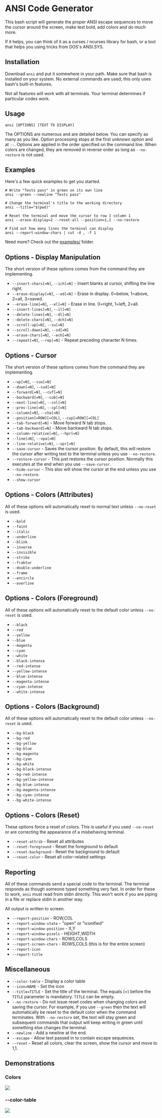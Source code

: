 ANSI Code Generator
===================

This bash script will generate the proper ANSI escape sequences to move the cursor around the screen, make text bold, add colors and do much more.

If it helps, you can think of it as a curses / ncurses library for bash, or a tool that helps you using tricks from DOS's ANSI.SYS.


Installation
------------

Download `ansi` and put it somewhere in your path.  Make sure that bash is installed on your system.  No external commands are used; this only uses bash's built-in features.

Not all features will work with all terminals.  Your terminal determines if particular codes work.


Usage
-----

    ansi [OPTIONS] [TEXT TO DISPLAY]

The OPTIONS are numerous and are detailed below.  You can specify as many as you like.  Option processing stops at the first unknown option and at `--`.  Options are applied in the order specified on the command line.  When colors are changed, they are removed in reverse order as long as `--no-restore`  is not used.


Examples
--------

Here's a few quick examples to get you started.

    # Write "Tests pass" in green on its own line
    ansi --green --newline "Tests pass"

    # Change the terminal's title to the working directory
    ansi --title="$(pwd)"

    # Reset the terminal and move the cursor to row 1 column 1
    ansi --erase-display=2 --reset-all --position=1,1 --no-restore

    # Find out how many lines the terminal can display
    ansi --report-window-chars | cut -d , -f 1

Need more?  Check out the [examples/](examples/) folder.


Options - Display Manipulation
------------------------------

The short version of these options comes from the command they are implementing.

* `--insert-chars[=N]`, `--ich[=N]` - Insert blanks at cursor, shifting the line right.
* `--erase-display[=N]`, `--ed[=N]` - Erase in display. 0=below, 1=above, 2=all, 3=saved.
* `--erase-line[=N]`, `--el[=N]` - Erase in line. 0=right, 1=left, 2=all.
* `--insert-lines[=N]`, `--il[=N]`
* `--delete-lines[=N]`, `--dl[=N]`
* `--delete-chars[=N]`, `--dch[=N]`
* `--scroll-up[=N]`, `--su[=N]`
* `--scroll-down[=N]`, `--sd[=N]`
* `--erase-chars[=N]`, `--ech[=N]`
* `--repeat[=N]`, `--rep[=N]` - Repeat preceding character N times.


Options - Cursor
----------------

The short version of these options comes from the command they are implementing.

* `--up[=N]`, `--cuu[=N]`
* `--down[=N]`, `--cud[=N]`
* `--forward[=N]`, `--cuf[=N]`
* `--backward[=N]`, `--cub[=N]`
* `--next-line[=N]`, `--cnl[=N]`
* `--prev-line[=N]`, `--cpl[=N]`
* `--column[=N]`, `--cha[=N]`
* `--position[=ROW][=COL]`, `--cup[=ROW][=COL]`
* `--tab-forward[=N]` - Move forward N tab stops.
* `--tab-backward[=N]` - Move backward N tab stops.
* `--column-relative[=N]`, `--hpr[=N]`
* `--line[=N]`, `--vpa[=N]`
* `--line-relative[=N]`, `--vpr[=N]`
* `--save-cursor` - Saves the cursor position.  By default, this will restore the cursor after writing text to the terminal unless you use `--no-restore`.
* `--restore-cursor` - This just restores the cursor position.  Normally this executes at the end when you use `--save-cursor`.
* `--hide-cursor` - This also will show the cursor at the end unless you use `--no-restore`.
* `--show-cursor`


Options - Colors (Attributes)
-----------------------------

All of these options will automatically reset to normal text unless `--no-reset` is used.

* `--bold`
* `--faint`
* `--italic`
* `--underline`
* `--blink`
* `--inverse`
* `--invisible`
* `--strike`
* `--fraktur`
* `--double-underline`
* `--frame`
* `--encircle`
* `--overline`


Options - Colors (Foreground)
-----------------------------

All of these options will automatically reset to the default color unless `--no-reset` is used.

* `--black`
* `--red`
* `--yellow`
* `--blue`
* `--magenta`
* `--cyan`
* `--white`
* `--black-intense`
* `--red-intense`
* `--yellow-intense`
* `--blue-intense`
* `--magenta-intense`
* `--cyan-intense`
* `--white-intense`


Options - Colors (Background)
-----------------------------

All of these options will automatically reset to the default color unless `--no-reset` is used.

* `--bg-black`
* `--bg-red`
* `--bg-yellow`
* `--bg-blue`
* `--bg-magenta`
* `--bg-cyan`
* `--bg-white`
* `--bg-black-intense`
* `--bg-red-intense`
* `--bg-yellow-intense`
* `--bg-blue-intense`
* `--bg-magenta-intense`
* `--bg-cyan-intense`
* `--bg-white-intense`


Options - Colors (Reset)
------------------------

These options force a reset of colors.  This is useful if you used `--no-reset` or are correcting the appearance of a misbehaving terminal.

* `--reset-attrib` - Reset all attributes
* `--reset-foreground` - Reset the foreground to default
* `--reset-background` - Reset the background to default
* `--reset-color` - Reset all color-related settings


Reporting
---------

All of these commands send a special code to the terminal.  The terminal responds as though someone typed something very fast.  In order for these to work, `ansi` must read from stdin directly.  This won't work if you are piping in a file or replace stdin in another way.

All output is written to screen.

* `--report-position` - ROW,COL
* `--report-window-state` - "open" or "iconified"
* `--report-window-position` - X,Y
* `--report-window-pixels` - HEIGHT,WIDTH
* `--report-window-chars` - ROWS,COLS
* `--report-screen-chars` - ROWS,COLS (this is for the entire screen)
* `--report-icon`
* `--report-title`


Miscellaneous
-------------

* `--color-table` - Display a color table
* `--icon=NAME` - Set the icon
* `--title=TITLE` - Set the title of the terminal.  The equals (=) before the `TITLE` parameter is mandatory.  `TITLE` can be empty.
* `--no-restore` - Do not issue reset codes when changing colors and saving the cursor.  For example, if you use `--green` then the text will automatically be reset to the default color when the command terminates.  With `--no-restore` set, the text will stay green and subsequent commands that output will keep writing in green until something else changes the terminal.
* `--newline` - Add a newline at the end.
* `--escape` - Allow text passed in to contain escape sequences.
* `--reset` - Reset all colors, clear the screen, show the cursor and move to 1,1.


Demonstrations
--------------

### Colors

![](images/colors.gif)


### --color-table

![](images/color-table.png)
